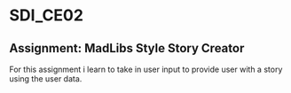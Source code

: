 # SDI_CE02
## Assignment: MadLibs Style Story Creator
For this assignment i learn to take in user input to provide user with a story using the user data.
